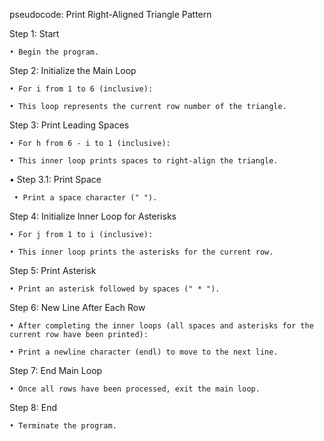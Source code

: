 pseudocode: Print Right-Aligned Triangle Pattern

Step 1: Start

    • Begin the program.

Step 2: Initialize the Main Loop

    • For i from 1 to 6 (inclusive):

    • This loop represents the current row number of the triangle.

Step 3: Print Leading Spaces

    • For h from 6 - i to 1 (inclusive):

    • This inner loop prints spaces to right-align the triangle.

  • Step 3.1: Print Space

     • Print a space character (" ").
    
Step 4: Initialize Inner Loop for Asterisks

    • For j from 1 to i (inclusive):

    • This inner loop prints the asterisks for the current row.
  
Step 5: Print Asterisk

    • Print an asterisk followed by spaces (" * ").

Step 6: New Line After Each Row

    • After completing the inner loops (all spaces and asterisks for the current row have been printed):

    • Print a newline character (endl) to move to the next line.

Step 7: End Main Loop

    • Once all rows have been processed, exit the main loop.

Step 8: End

    • Terminate the program.
